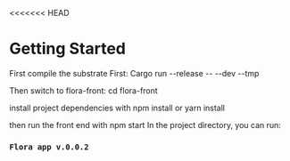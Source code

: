 <<<<<<< HEAD
# Getting Started 

First compile the substrate First: Cargo run --release -- --dev --tmp

Then switch to flora-front: cd flora-front 

install project dependencies with npm install or yarn install

then run the front end with npm start
In the project directory, you can run:

### `Flora app v.0.0.2`

